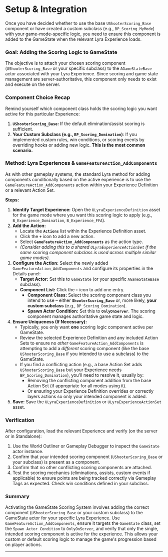 # Setup & Integration

Once you have decided whether to use the base `UShooterScoring_Base` component or have created a custom subclass (e.g., `BP_Scoring_MyMode`) with your game-mode-specific logic, you need to ensure this component is added to the GameState when the relevant Lyra Experience loads.

### Goal: Adding the Scoring Logic to GameState

The objective is to attach your chosen scoring component (`UShooterScoring_Base` or your specific subclass) to the `AGameStateBase` actor associated with your Lyra Experience. Since scoring and game state management are server-authoritative, this component only needs to exist and execute on the server.

### Component Choice Recap

Remind yourself which component class holds the scoring logic you want active for this particular Experience:

1. **`UShooterScoring_Base`:** If the default elimination/assist scoring is sufficient.
2. **Your Custom Subclass (e.g., `BP_Scoring_Domination`)**: If you implemented custom rules, win conditions, or scoring events by overriding hooks or adding new logic. **This is the most common scenario.**

### Method: Lyra Experiences & `GameFeatureAction_AddComponents`

As with other gameplay systems, the standard Lyra method for adding components conditionally based on the active experience is to use the `GameFeatureAction_AddComponents` action within your Experience Definition or a relevant Action Set.

**Steps:**

1. **Identify Target Experience:** Open the `ULyraExperienceDefinition` asset for the game mode where you want this scoring logic to apply (e.g., `B_Experience_Domination`, `B_Experience_FFA`).
2. **Add the Action:**
   * Locate the **`Actions`** list within the Experience Definition asset.
   * Click the **`+`** icon to add a new action.
   * Select **`GameFeatureAction_AddComponents`** as the action type.
   * _(Consider adding this to a shared `ULyraExperienceActionSet` if the same scoring component subclass is used across multiple similar game modes)._
3. **Configure the Action:** Select the newly added `GameFeatureAction_AddComponents` and configure its properties in the Details panel:
   * **Target Actor:** Set this to `GameState` (or your specific `AGameStateBase` subclass).
   * **Component List:** Click the `+` icon to add one entry.
     * **Component Class:** Select the scoring component class you intend to use – either **`ShooterScoring_Base`** or, more likely, **your custom subclass** (e.g., `BP_Scoring_Domination`).
     * **Spawn Actor Condition:** Set this to **`OnlyOnServer`**. The scoring component manages authoritative game state and logic.
4. **Ensure Uniqueness (If Necessary):**
   * Typically, you only want **one** scoring logic component active per GameState.
   * Review the selected Experience Definition and any included Action Sets to ensure no _other_ `GameFeatureAction_AddComponents` is attempting to add a _different_ scoring component (like the base `UShooterScoring_Base` if you intended to use a subclass) to the GameState.
   * If you find a conflicting action (e.g., a base Action Set adds `UShooterScoring_Base` but your Experience needs `BP_Scoring_Domination`), you'll need to resolve it, usually by:
     * Removing the conflicting component addition from the base Action Set (if appropriate for all modes using it).
     * Or ensuring your Experience Definition overrides or correctly layers actions so only your intended component is added.
5. **Save:** Save the `ULyraExperienceDefinition` or `ULyraExperienceActionSet` asset.

### Verification

After configuration, load the relevant Experience and verify (on the server or in Standalone):

1. Use the World Outliner or Gameplay Debugger to inspect the `GameState` actor instance.
2. Confirm that your intended scoring component (`UShooterScoring_Base` or your subclass) is present as a component.
3. Confirm that no other conflicting scoring components are attached.
4. Test the scoring mechanics (eliminations, assists, custom events if applicable) to ensure points are being tracked correctly via Gameplay Tags as expected. Check win conditions defined in your subclass.

### Summary

Activating the GameState Scoring System involves adding the correct component (`UShooterScoring_Base` or your custom subclass) to the GameState actor for your specific Lyra Experience. Use `GameFeatureAction_AddComponents`, ensure it targets the `GameState` class, set the `Spawn Actor Condition` to `OnlyOnServer`, and verify that only the single, intended scoring component is active for the experience. This allows your custom or default scoring logic to manage the game's progression based on player actions.

***
